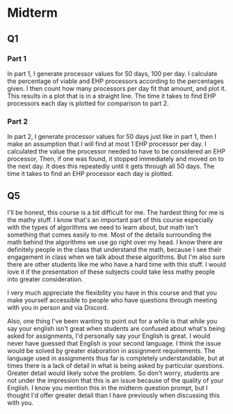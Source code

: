 # Midterm

## Q1

### Part 1

In part 1, I generate processor values for 50 days, 100 per day. I calculate the percentage of viable and EHP processors
according to the percentages given. I then count how many processors per day fit that amount, and plot it. This results
in a plot that is in a straight line. The time it takes to find EHP processors each day is plotted for comparison to
part 2.

### Part 2

In part 2, I generate processor values for 50 days just like in part 1, then I make an assumption that I will find at
most 1 EHP processor per day. I calculated the value the processor needed to have to be considered an EHP processor,
Then, if one was found, it stopped immediately and moved on to the next day. It does this repeatedly until it gets
through all 50 days. The time it takes to find an EHP processor each day is plotted.

## Q5

I'll be honest, this course is a bit difficult for me. The hardest thing for me is the mathy stuff. I know that's an
important part of this course especially with the types of algorithms we need to learn about, but math isn't something
that comes easily to me. Most of the details surrounding the math behind the algorithms we use go right over my
head. I know there are definitely people in the class that understand the math, because I see their engagement in class
when we talk about these algorithms. But I'm also sure there are other students like me who have a hard time with this
stuff. I would love it if the presentation of these subjects could take less mathy people into greater consideration.

I very much appreciate the flexibility you have in this course and that you make yourself accessible to people who have
questions through meeting with you in person and via Discord.

Also, one thing I've been wanting to point out for a while is that while you say your english isn't great when students
are confused about what's being asked for assignments, I'd personally say your English is great. I would never have
guessed that English is your second language. I think the issue would be solved by greater elaboration in assignment
requirements. The language used in assignments thus far is completely understandable, but at times there is a lack of
detail in what is being asked by particular questions. Greater detail would likely solve the problem. So don't worry,
students are not under the impression that this is an issue because of the quality of your English. I know you mention
this in the midterm question prompt, but I thought I'd offer greater detail than I have previously when discussing this
with you.
